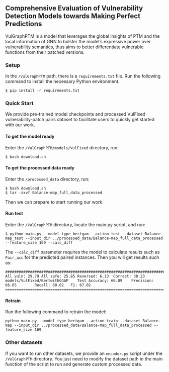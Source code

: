 ## Comprehensive Evaluation of Vulnerability Detection Models towards Making Perfect Predictions

VulGraphPTM is a model that leverages the global insights of PTM and the local information of GNN to bolster the model’s expressive power over vulnerability semantics, thus aims to better differentiate vulnerable functions from their patched versions.

### Setup
In the `/VulGraphPTM` path, there is a `requirements.txt` file. Run the following command to install the necessary Python environment.
```
$ pip install -r requirements.txt
```

### Quick Start
We provide pre-trained model checkpoints and processed VulFixed vulnerability-patch pairs dataset to facilitate users to quickly get started with our work.

#### To get the model ready
Enter the `/VulGraphPTM/models/VulFixed` directory, run:
```
$ bash download.sh
```

#### To get the processed data ready
Enter the `/processed_data` directory, run:
```
$ bash download.sh
$ tar -zxvf Balance-map_full_data_processed
```

Then we can prepare to start running our work.
#### Run test
Enter the `/VulGraphPTM` directory, locate the main.py script, and run:
```
$ python main.py --model_type bertgam --action test --dataset Balance-map_test --input_dir ../processed_data/Balance-map_full_data_processed --feature_size 169 --calc_diff
```
The `--calc_diff` parameter requires the model to calculate results such as `Pair_acc` for the predicted paired instances.
Then you will get results such as:
```
####################################################################################################
All vuln: 29.79 All safe: 25.85 Reversed: 6.13  Correct: 38.23
models/VulFixed/BertwithGGAP    Test Accuracy: 66.09    Precision: 66.05        Recall: 68.02   F1: 67.02
====================================================================================================
```

#### Retrain
Run the following command to retrain the model:
```
python main.py --model_type bertgam --action train --dataset Balance-map --input_dir ../processed_data/Balance-map_full_data_processed --feature_size 169
```

### Other datasets
If you want to run other datasets, we provide an `encoder.py` script under the `/VulGraphPTM` directory. You just need to modify the dataset path in the main function of the script to run and generate custom processed data.
